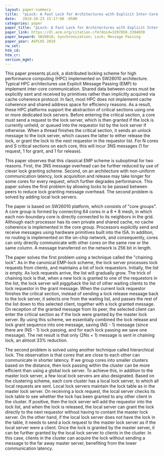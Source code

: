 ```yaml
---
layout: paper-summary
title:  "pLock: A Fast Lock for Architectures with Explicit Inter-Core Message Passing"
date:   2019-10-23 15:17:00 -0500
categories: paper
paper_title: "pLock: A Fast Lock for Architectures with Explicit Inter-Core Message Passing"
paper_link: https://dl.acm.org/citation.cfm?doid=3297858.3304030
paper_keyword: SW26010; Synchronization; Lock; Message Passing
paper_year: ASPLOS 2019
rw_set: 
htm_cd: 
htm_cr: 
version_mgmt: 
---
```


This paper presents pLock, a distributed locking scheme for high performance computing (HPC) implemented on SW26010 architecture.
Typical HPC architectures use Explicit Message Passing (EMP) to implement inter-core communication. Shared data between
cores must be explicitly sent and received by primitives rather than implicitly acquired via cache coherence protocol.
In fact, most HPC does not implememt cache coherence and shared address space for efficiency reasons. As a result, these
HPC platforms support the abstraction of critical sections using one or more dedicated lock servers. Before entering the
critical section, a core must send a request to the lock server, which is then granted if the lock is currently unheld,
or queued into the requestor list by the lock server if otherwise. When a thread finishes the critical section, it
sends an unlock message to the lock server, which causes the latter to either release the lock, or grant the lock
to the next requestor in the requestor list. For N cores and S critical sections on each core, this will incur 3NS
messages (1 for request, 1 for grant, and 1 for release).

This paper observes that this classical EMP scheme is suboptimal for two reasons. First, the 3NS message overhead can
be further reduced by use of clever lock granting scheme. Second, on an architecture with non-uniform communication latency,
lock acquisition and release may take longer for some cores for every request, which further degrades performance. This
paper solves the first problem by allowing locks to be passed between peers to reduce lock granting message overhead. The 
second problem is solved by adding local lock servers.

The paper is based on SW26010 platform, which consists of "core groups". A core group is formed by connecting 64 cores
in a 8 * 8 mesh, in which each non-boundary core is directly connected to its neighbors in the grid. Although each processor 
has its own private and shared cache, no cache coherence is implemented in the core group. Processors explicitly send and 
receive messages using hardware primitives built into the ISA. In addition, no routing is implemented on the on-chip 
network, and consequently, cores can only directly communicate with other cores on the same row or the same column.
A message transferred on the network is 256 bit in length. 

The paper solves the first problem using a technique called the "chaining lock". As in the canonical EMP-lock scheme,
the lock server processes lock requests from clients, and maintains a list of lock requestors. Initially, the list
is empty. As lock requests arrive, the list will gradually grow. The trick of chaining lock is that, when a new lock
is granted to one of the requestors in the list, the lock server will piggyback the list of other waiting clients to the 
lock requestor in the grant message. When the current lock requestor finishes the critical section, instead of sending 
a lock release mesaage back to the lock server, it selects one from the waiting list, and passes the rest of the list
down to this selected client, together with a lock granted message. On reception of the granted message from its peer, 
the selected client can enter the critical section as if the lock were granted by the master lock server. By using this
scheme, we essentially combined the lock release and lock grant sequence into one message, saving (NS - 1) message (since
there are (NS - 1) lock passing, and for each lock passing we save one message). The net result is that only (2Ns + 1) 
message is sent in chaining lock, an almost 33% reduction.

The second problem is solved using another technique called hierarchical lock. The observation is that cores that are 
close to each other can communicate in shorter latency. If we group cores into smaller clusters based on the distance,
then lock passing within the cluster can be more efficient than using a global lock server. To achieve this, in addition
to the master lock server, a few local lock servers are also designated. Based on the clustering scheme, each core cluster 
has a local lock server, to which all local requests are sent. Local lock servers maintain the lock table as in 
the master lock server. On receiving a lock request, the local server checks its lock table to see whether the lock has
been granted to any other client in the cluster. If positive, then the lock server will add the requestor into the 
lock list, and when the lock is released, the local server can grant the lock directly to the next requestor without 
having to contant the master lock server. On the other hand, if the local lock server does not have the lock in the 
table, it needs to send a lock request to the master lock server as if the local server were a client. Once the 
lock is granted by the master server, it can be further granted by the local lock server to clients in the cluster.
In this case, clients in the cluster can acquire the lock without sending a message to the far away master server, 
benefiting from the lower communication latency.